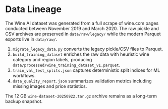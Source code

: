 # Data Lineage

The Wine AI dataset was generated from a full scrape of wine.com pages conducted between
November 2019 and March 2020. The raw pickle and CSV archives are preserved in
`data/raw/legacy/` while the modern Parquet exports live in `data/raw/`.

1. `migrate_legacy_data.py` converts the legacy pickle/CSV files to Parquet.
2. `build_training_dataset` enriches the raw data with heuristic wine category and
   region labels, producing `data/processed/wine_training_dataset_v1.parquet`.
3. `train_val_test_splits.json` captures deterministic split indices for ML workflows.
4. `data_quality_report.json` summarizes validation metrics including missing images and
   price statistics.

The 12 GB `wine-dataset-20250922.tar.gz` archive remains as a long-term backup snapshot.
